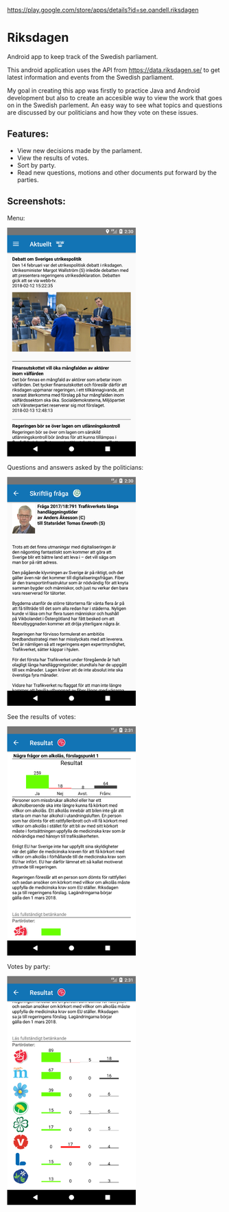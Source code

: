 https://play.google.com/store/apps/details?id=se.oandell.riksdagen

# Riksdagen
Android app to keep track of the Swedish parliament.

This android application uses the API from https://data.riksdagen.se/ to get latest information and events from the Swedish parliament.

My goal in creating this app was firstly to practice Java and Android development but also to create an accesible way to view the work that goes on in the Swedish parlement. An easy way to see what topics and questions are discussed by our politicians and how they vote on these issues. 

## Features:
 * View new decisions made by the parlament.
 * View the results of votes.
 * Sort by party.
 * Read new questions, motions and other documents put forward by the parties.
 
 
## Screenshots: 
Menu:

<img src="https://raw.githubusercontent.com/OAndell/Riksdagen/master/screenshots/menuExample.png" alt="Smiley face" width="300">

Questions and answers asked by the politicians: 

<img src="https://raw.githubusercontent.com/OAndell/Riksdagen/master/screenshots/questionExample.png" alt="Smiley face" width="300">

See the results of votes:

<img src="https://raw.githubusercontent.com/OAndell/Riksdagen/master/screenshots/voteExample1.png" alt="Smiley face" width="300">

Votes by party:

<img src="https://raw.githubusercontent.com/OAndell/Riksdagen/master/screenshots/voteExample2.png" alt="Smiley face" width="300">

